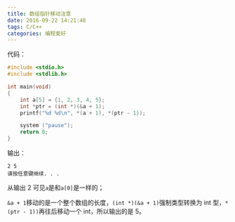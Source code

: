 ```yaml
---
title: 数组指针移动注意
date: 2016-09-22 14:21:48
tags: C/C++
categories: 编程爱好
---
```


代码：  
```C
#include <stdio.h>
#include <stdlib.h>

int main(void)
{
    int a[5] = {1, 2, 3, 4, 5};
    int *ptr = (int *)(&a + 1);
    printf("%d %d\n", *(a + 1), *(ptr - 1));

    system ("pause");
    return 0;
}
```
<!--more-->

输出：
```
2 5
请按任意键继续. . .
```
从输出 2 可见`a`是和`a[0]`是一样的；

`&a + 1`移动的是一个整个数组的长度，`(int *)(&a + 1)`强制类型转换为 int 型，`*(ptr - 1))`再往后移动一个 int，所以输出的是 5。